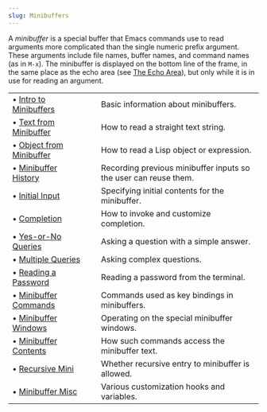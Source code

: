 ```yaml
---
slug: Minibuffers
---
```


A *minibuffer* is a special buffer that Emacs commands use to read arguments more complicated than the single numeric prefix argument. These arguments include file names, buffer names, and command names (as in `M-x`). The minibuffer is displayed on the bottom line of the frame, in the same place as the echo area (see [The Echo Area](/docs/elisp/The-Echo-Area)), but only while it is in use for reading an argument.

|                                                                |    |                                                                  |
| :------------------------------------------------------------- | -- | :--------------------------------------------------------------- |
| • [Intro to Minibuffers](/docs/elisp/Intro-to-Minibuffers)     |    | Basic information about minibuffers.                             |
| • [Text from Minibuffer](/docs/elisp/Text-from-Minibuffer)     |    | How to read a straight text string.                              |
| • [Object from Minibuffer](/docs/elisp/Object-from-Minibuffer) |    | How to read a Lisp object or expression.                         |
| • [Minibuffer History](/docs/elisp/Minibuffer-History)         |    | Recording previous minibuffer inputs so the user can reuse them. |
| • [Initial Input](/docs/elisp/Initial-Input)                   |    | Specifying initial contents for the minibuffer.                  |
| • [Completion](/docs/elisp/Completion)                         |    | How to invoke and customize completion.                          |
| • [Yes-or-No Queries](/docs/elisp/Yes_002dor_002dNo-Queries)   |    | Asking a question with a simple answer.                          |
| • [Multiple Queries](/docs/elisp/Multiple-Queries)             |    | Asking complex questions.                                        |
| • [Reading a Password](/docs/elisp/Reading-a-Password)         |    | Reading a password from the terminal.                            |
| • [Minibuffer Commands](/docs/elisp/Minibuffer-Commands)       |    | Commands used as key bindings in minibuffers.                    |
| • [Minibuffer Windows](/docs/elisp/Minibuffer-Windows)         |    | Operating on the special minibuffer windows.                     |
| • [Minibuffer Contents](/docs/elisp/Minibuffer-Contents)       |    | How such commands access the minibuffer text.                    |
| • [Recursive Mini](/docs/elisp/Recursive-Mini)                 |    | Whether recursive entry to minibuffer is allowed.                |
| • [Minibuffer Misc](/docs/elisp/Minibuffer-Misc)               |    | Various customization hooks and variables.                       |
